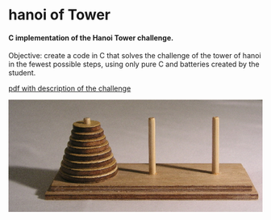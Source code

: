 # hanoi of Tower
#### C implementation of the Hanoi Tower challenge.

Objective: create a code in C that solves the challenge of the tower of hanoi in the fewest possible steps, using only pure C and batteries created by the student.

[pdf with description of the challenge](https://github.com/alexandrejastrow/hanoiTower/blob/master/ED_Trab2.pdf)

![image demosntration](https://github.com/alexandrejastrow/hanoiTower/blob/master/img/Tower_of_Hanoi.jpeg)
